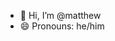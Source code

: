 - 👋 Hi, I’m @matthew
- 😄 Pronouns: he/him
<!---
mystieu/mystieu is a ✨ special ✨ repository because its `README.md` (this file) appears on your GitHub profile.
You can click the Preview link to take a look at your changes.
--->
